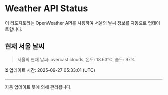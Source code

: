 
# Weather API Status

이 리포지토리는 OpenWeather API를 사용하여 서울의 날씨 정보를 자동으로 업데이트합니다.

## 현재 서울 날씨
> 서울의 현재 날씨: overcast clouds, 온도: 18.63°C, 습도: 97%

⏳ 업데이트 시간: 2025-09-27 05:33:01 (UTC)

---
자동 업데이트 봇에 의해 관리됩니다.
